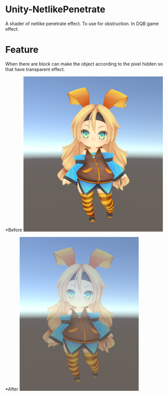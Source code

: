 # Unity-NetlikePenetrate
A shader of netlike penetrate effect. To use for obstruction. In DQB game effect.


# Feature
When there are block can make the object according to the pixel hidden so that have transparent effect.

*Before
![Before](Readme/Image1.png)  

*After
![After](Readme/Image2.png)

